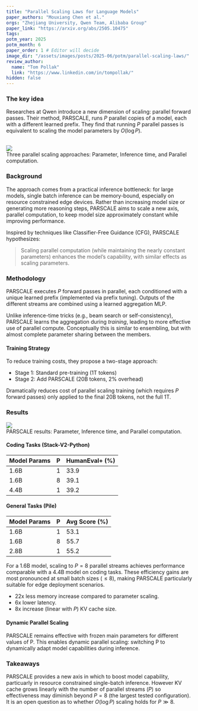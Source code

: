 ```yaml
---
title: "Parallel Scaling Laws for Language Models"
paper_authors: "Mouxiang Chen et al."
orgs: "Zhejiang University, Qwen Team, Alibaba Group"
paper_link: "https://arxiv.org/abs/2505.10475"
tags:
potm_year: 2025
potm_month: 6
paper_order: 1 # Editor will decide
image_dir: "/assets/images/posts/2025-06/potm/parallel-scaling-laws/"
review_author:
  name: "Tom Pollak"
  link: "https://www.linkedin.com/in/tompollak/"
hidden: false
---
```


### The key idea

Researches at Qwen introduce a new dimension of scaling: parallel forward passes. Their method, PARSCALE, runs $P$ parallel copies of a model, each with a different learned prefix. They find that running $P$ parallel passes is equivalent to scaling the model parameters by $O(\log P)$.

<br>
<img class="constrained_img" src="{{ page.image_dir | append: 'three-scaling-approaches.png' | relative_url }}">
<figcaption>Three parallel scaling approaches: Parameter, Inference time, and Parallel computation.</figcaption>

### Background

The approach comes from a practical inference bottleneck: for large models, single batch inference can be memory-bound, especially on resource constrained edge devices. Rather than increasing model size or generating more reasoning steps, PARSCALE aims to scale a new axis, parallel computation, to keep model size approximately constant while improving performance.

Inspired by techniques like Classifier-Free Guidance (CFG), PARSCALE hypothesizes:

> Scaling parallel computation (while maintaining the nearly constant parameters) enhances the model’s capability, with similar effects as scaling parameters.

### Methodology

PARSCALE executes $P$ forward passes in parallel, each conditioned with a unique learned prefix (implemented via prefix tuning). Outputs of the different streams are combined using a learned aggregation MLP.

Unlike inference-time tricks (e.g., beam search or self-consistency), PARSCALE learns the aggregation during _training_, leading to more effective use of parallel compute. Conceptually this is similar to ensembling, but with almost complete parameter sharing between the members.

#### Training Strategy

To reduce training costs, they propose a two-stage approach:

- Stage 1: Standard pre-training (1T tokens)
- Stage 2: Add PARSCALE (20B tokens, 2% overhead)

Dramatically reduces cost of parallel scaling training (which requires $P$ forward passes) only applied to the final 20B tokens, not the full 1T.

### Results

<img class="constrained_img" src="{{ page.image_dir | append: 'parscale-loss-contours.png' | relative_url }}">
<figcaption>PARSCALE results: Parameter, Inference time, and Parallel computation.</figcaption>

#### Coding Tasks (Stack-V2-Python)

| Model Params | P  | HumanEval+ (%) |
|--------------|----|----------------|
| 1.6B         | 1  | 33.9           |
| 1.6B         | 8  | 39.1           |
| 4.4B         | 1  | 39.2           |

#### General Tasks (Pile)

| Model Params | P  | Avg Score (%) |
|--------------|----|---------------|
| 1.6B         | 1  | 53.1          |
| 1.6B         | 8  | 55.7          |
| 2.8B         | 1  | 55.2          |


For a 1.6B model, scaling to $P=8$ parallel streams achieves performance comparable with a 4.4B model on coding tasks. These efficiency gains are most pronounced at small batch sizes ($\leq 8$), making PARSCALE particularly suitable for edge deployment scenarios.

- 22x less memory increase compared to parameter scaling.
- 6x lower latency.
- 8x increase (linear with $P$) KV cache size.

#### Dynamic Parallel Scaling

PARSCALE remains effective with frozen main parameters for different values of P. This enables dynamic parallel scaling: switching P to dynamically adapt model capabilities during inference.

### Takeaways

PARSCALE provides a new axis in which to boost model capability, particuarly in resource constrained single-batch inference. However KV cache grows linearly with the number of parallel streams ($P$) so effectiveness may diminish beyond $P=8$ (the largest tested configuration). It is an open question as to whether $O(\log P)$ scaling holds for $P ≫ 8$.
